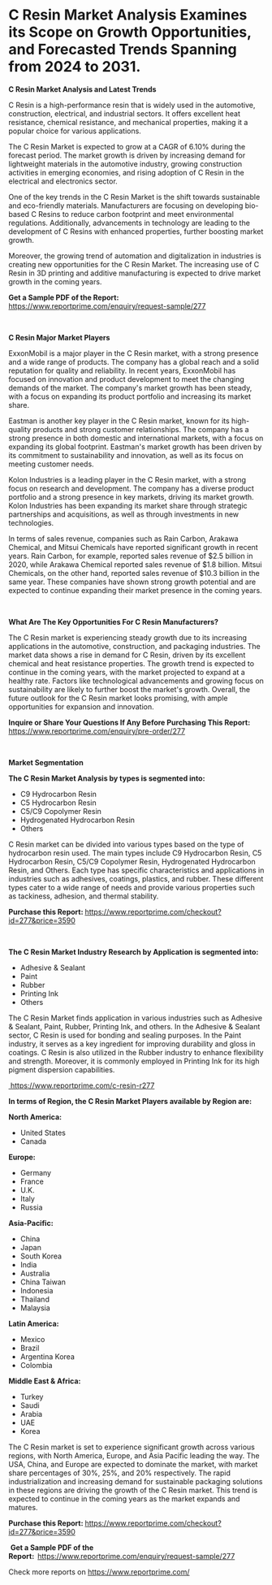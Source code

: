 <p><h1>C Resin Market Analysis Examines its Scope on Growth Opportunities, and Forecasted Trends Spanning from 2024 to 2031.</h1></p><p><strong>C Resin Market Analysis and Latest Trends</strong></p>
<p><p>C Resin is a high-performance resin that is widely used in the automotive, construction, electrical, and industrial sectors. It offers excellent heat resistance, chemical resistance, and mechanical properties, making it a popular choice for various applications.</p><p>The C Resin Market is expected to grow at a CAGR of 6.10% during the forecast period. The market growth is driven by increasing demand for lightweight materials in the automotive industry, growing construction activities in emerging economies, and rising adoption of C Resin in the electrical and electronics sector.</p><p>One of the key trends in the C Resin Market is the shift towards sustainable and eco-friendly materials. Manufacturers are focusing on developing bio-based C Resins to reduce carbon footprint and meet environmental regulations. Additionally, advancements in technology are leading to the development of C Resins with enhanced properties, further boosting market growth.</p><p>Moreover, the growing trend of automation and digitalization in industries is creating new opportunities for the C Resin Market. The increasing use of C Resin in 3D printing and additive manufacturing is expected to drive market growth in the coming years.</p></p>
<p><strong>Get a Sample PDF of the Report:&nbsp;</strong> <a href="https://www.reportprime.com/enquiry/request-sample/277">https://www.reportprime.com/enquiry/request-sample/277</a></p>
<p>&nbsp;</p>
<p><strong>C Resin Major Market Players</strong></p>
<p><p>ExxonMobil is a major player in the C Resin market, with a strong presence and a wide range of products. The company has a global reach and a solid reputation for quality and reliability. In recent years, ExxonMobil has focused on innovation and product development to meet the changing demands of the market. The company's market growth has been steady, with a focus on expanding its product portfolio and increasing its market share.</p><p>Eastman is another key player in the C Resin market, known for its high-quality products and strong customer relationships. The company has a strong presence in both domestic and international markets, with a focus on expanding its global footprint. Eastman's market growth has been driven by its commitment to sustainability and innovation, as well as its focus on meeting customer needs.</p><p>Kolon Industries is a leading player in the C Resin market, with a strong focus on research and development. The company has a diverse product portfolio and a strong presence in key markets, driving its market growth. Kolon Industries has been expanding its market share through strategic partnerships and acquisitions, as well as through investments in new technologies.</p><p>In terms of sales revenue, companies such as Rain Carbon, Arakawa Chemical, and Mitsui Chemicals have reported significant growth in recent years. Rain Carbon, for example, reported sales revenue of $2.5 billion in 2020, while Arakawa Chemical reported sales revenue of $1.8 billion. Mitsui Chemicals, on the other hand, reported sales revenue of $10.3 billion in the same year. These companies have shown strong growth potential and are expected to continue expanding their market presence in the coming years.</p></p>
<p>&nbsp;</p>
<p><strong>What Are The Key Opportunities For C Resin Manufacturers?</strong></p>
<p><p>The C Resin market is experiencing steady growth due to its increasing applications in the automotive, construction, and packaging industries. The market data shows a rise in demand for C Resin, driven by its excellent chemical and heat resistance properties. The growth trend is expected to continue in the coming years, with the market projected to expand at a healthy rate. Factors like technological advancements and growing focus on sustainability are likely to further boost the market's growth. Overall, the future outlook for the C Resin market looks promising, with ample opportunities for expansion and innovation.</p></p>
<p><strong>Inquire or Share Your Questions If Any Before Purchasing This Report:</strong> <a href="https://www.reportprime.com/enquiry/pre-order/277">https://www.reportprime.com/enquiry/pre-order/277</a></p>
<p>&nbsp;</p>
<p><strong>Market Segmentation</strong></p>
<p><strong>The C Resin Market Analysis by types is segmented into:</strong></p>
<p><ul><li>C9 Hydrocarbon Resin</li><li>C5 Hydrocarbon Resin</li><li>C5/C9 Copolymer Resin</li><li>Hydrogenated Hydrocarbon Resin</li><li>Others</li></ul></p>
<p><p>C Resin market can be divided into various types based on the type of hydrocarbon resin used. The main types include C9 Hydrocarbon Resin, C5 Hydrocarbon Resin, C5/C9 Copolymer Resin, Hydrogenated Hydrocarbon Resin, and Others. Each type has specific characteristics and applications in industries such as adhesives, coatings, plastics, and rubber. These different types cater to a wide range of needs and provide various properties such as tackiness, adhesion, and thermal stability.</p></p>
<p><strong>Purchase this Report:&nbsp;</strong><a href="https://www.reportprime.com/checkout?id=277&price=3590">https://www.reportprime.com/checkout?id=277&price=3590</a></p>
<p>&nbsp;</p>
<p><strong>The C Resin Market Industry Research by Application is segmented into:</strong></p>
<p><ul><li>Adhesive & Sealant</li><li>Paint</li><li>Rubber</li><li>Printing Ink</li><li>Others</li></ul></p>
<p><p>The C Resin Market finds application in various industries such as Adhesive & Sealant, Paint, Rubber, Printing Ink, and others. In the Adhesive & Sealant sector, C Resin is used for bonding and sealing purposes. In the Paint industry, it serves as a key ingredient for improving durability and gloss in coatings. C Resin is also utilized in the Rubber industry to enhance flexibility and strength. Moreover, it is commonly employed in Printing Ink for its high pigment dispersion capabilities.</p></p>
<p><a href="https://www.reportprime.com/c-resin-r277">&nbsp;https://www.reportprime.com/c-resin-r277</a></p>
<p><strong>In terms of Region, the C Resin Market Players available by Region are:</strong></p>
<p>
    <p> <strong> North America: </strong>
        <ul>
            <li>United States</li>
            <li>Canada</li>
        </ul>
        </p> 
    <p> <strong> Europe: </strong>
        <ul>
            <li>Germany</li>
            <li>France</li>
            <li>U.K.</li>
            <li>Italy</li>
            <li>Russia</li>
        </ul>
        </p> 
    <p> <strong> Asia-Pacific: </strong>
        <ul>
            <li>China</li>
            <li>Japan</li>
            <li>South Korea</li>
            <li>India</li>
            <li>Australia</li>
            <li>China Taiwan</li>
            <li>Indonesia</li>
            <li>Thailand</li>
            <li>Malaysia</li>
        </ul>
        </p> 
    <p> <strong> Latin America: </strong>
        <ul>
            <li>Mexico</li>
            <li>Brazil</li>
            <li>Argentina Korea</li>
            <li>Colombia</li>
        </ul>
        </p> 
    <p> <strong> Middle East & Africa: </strong>
        <ul>
            <li>Turkey</li>
            <li>Saudi</li>
            <li>Arabia</li>
            <li>UAE</li>
            <li>Korea</li>
        </ul>
    </p>
    </p>
<p><p>The C Resin market is set to experience significant growth across various regions, with North America, Europe, and Asia Pacific leading the way. The USA, China, and Europe are expected to dominate the market, with market share percentages of 30%, 25%, and 20% respectively. The rapid industrialization and increasing demand for sustainable packaging solutions in these regions are driving the growth of the C Resin market. This trend is expected to continue in the coming years as the market expands and matures.</p></p>
<p><strong>Purchase this Report: </strong><a href="https://www.reportprime.com/checkout?id=277&price=3590">https://www.reportprime.com/checkout?id=277&price=3590</a></p>
<p>&nbsp;<strong>Get a Sample PDF of the Report:&nbsp;&nbsp;</strong><a href="https://www.reportprime.com/enquiry/request-sample/277">https://www.reportprime.com/enquiry/request-sample/277</a></p>
<p><strong></strong></p>
<p>Check more reports on <a href="https://www.reportprime.com/">https://www.reportprime.com/</a></p>